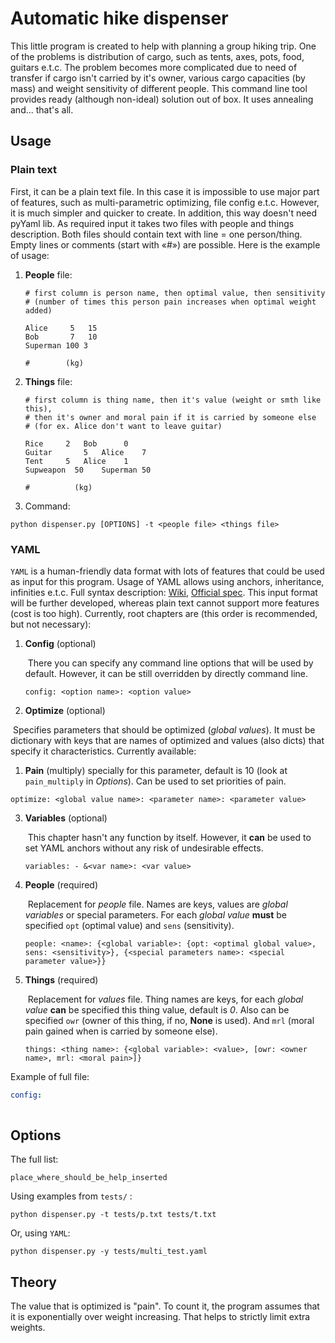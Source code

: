 # Automatic hike dispenser

This little program is created to help with planning a group hiking trip. One of the problems is distribution of cargo, such as tents, axes, pots, food, guitars e.t.c. The problem becomes more complicated due to need of transfer if cargo isn't carried by it's owner, various cargo capacities (by mass) and weight sensitivity of different people. This command line tool provides ready (although non-ideal) solution out of box. It uses annealing and... that's all.

## Usage

### Plain text 

First, it can be a plain text file. In this case it is impossible to use major part of features, such as multi-parametric optimizing, file config e.t.c. However, it is much simpler and quicker to create. In addition, this way doesn't need pyYaml lib. As required input it takes two files with people and things description. Both files should contain text with line = one person/thing. Empty lines or comments (start with «\#») are possible. Here is the example of usage:

1. **People** file:

   ```
   # first column is person name, then optimal value, then sensitivity 
   # (number of times this person pain increases when optimal weight added)
   
   Alice	 5   15
   Bob   	 7   10
   Superman 100 3
   
   # 		(kg)
   ```

2. **Things** file:

   ```
   # first column is thing name, then it's value (weight or smth like this),
   # then it's owner and moral pain if it is carried by someone else 
   # (for ex. Alice don't want to leave guitar)
   
   Rice		2	Bob    	 0
   Guitar 	 	5   Alice  	 7
   Tent		5   Alice  	 1
   Supweapon  50	Superman 50
   
   #		  (kg)
   ```

3. Command:

`python dispenser.py [OPTIONS] -t <people file> <things file>`

### YAML

`YAML` is a human-friendly data format with lots of features that could be used as input for this program. Usage of YAML allows using anchors, inheritance, infinities e.t.c. Full syntax description: [Wiki](https://en.wikipedia.org/wiki/YAML#Syntax), [Official spec](http://yaml.org/spec/1.2/spec.html). This input format will be further developed, whereas plain text cannot support more features (cost is too high). Currently, root chapters are (this order is recommended, but not necessary):

1. **Config** (optional)

   ​	There you can specify any command line options that will be used by default. However, it can be still overridden by directly command line.

   `config: <option name>: <option value>`

2.  **Optimize** (optional)

   ​	Specifies parameters that should be optimized (*global values*). It must be dictionary with keys that are names of optimized and values (also dicts) that specify it characteristics. Currently available:

   1. **Pain** (multiply) specially for this parameter, default is 10 (look at `pain_multiply` in *Options*). Can be used to set priorities of pain.

   `optimize: <global value name>: <parameter name>: <parameter value>`

3. **Variables** (optional)

   ​	This chapter hasn't any function by itself. However, it **can** be used to set YAML anchors without any risk of undesirable effects.

   `variables: - &<var name>: <var value>`

4. **People** (required)

   ​	Replacement for *people* file. Names are keys, values are *global variables* or special parameters. For each *global value* **must** be specified `opt` (optimal value) and `sens` (sensitivity).

   `people: <name>: {<global variable>: {opt: <optimal global value>, sens: <sensitivity>}, {<special parameters name>: <special parameter value>}}`

5. **Things** (required)

   ​	Replacement for *values* file. Thing names are keys, for each *global value* **can** be specified this thing value, default is *0*. Also can be specified `owr` (owner of this thing, if no, **None** is used). And `mrl` (moral pain gained when is carried by someone else).

   `things: <thing name>: {<global variable>: <value>, [owr: <owner name>, mrl: <moral pain>]}`

Example of full file:

```yaml
config:
 
```



## Options

The full list:

```
place_where_should_be_help_inserted
```

Using examples from `tests/` :

 `python dispenser.py -t tests/p.txt tests/t.txt`

Or, using `YAML`:

`python dispenser.py -y tests/multi_test.yaml`

## Theory

The value that is optimized is "pain". To count it, the program assumes
that it is exponentially over weight increasing. That helps to strictly
limit extra weights.
